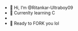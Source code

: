 - 👋 Hi, I’m @Ritankar-Ultraboy09
- 👀 Currenlty learning C 
- 
- 🌱 Ready to FORK you lol

<!---
Ritankar-Ultraboy09/Ritankar-Ultraboy09 is a ✨ special ✨ repository because its `README.md` (this file) appears on your GitHub profile.
You can click the Preview link to take a look at your changes.
--->
